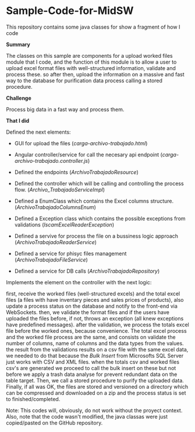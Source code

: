 # Sample-Code-for-MidSW
This repository contains some java classes for show a fragment of how I code

**Summary**

The classes on this sample are components for a upload worked files module that I code, and the function of this module
is to allow a user to upload excel format files with well-structured information, validate and process these. so after then, upload
the information on a massive and fast way to the database for purification data process calling a stored procedure.

**Challenge**

Process big data in a fast way and process them.

**That I did**

Defined the next elements:

* GUI for upload the files (_carga-archivo-trabajado.html_)
* Angular controller/service for call the necesary api endpoint (_carga-archivo-trabajado.controller.js_)

* Defined the endpoints (_ArchivoTrabajadoResource_)
* Defined the controller which will be calling and controlling the process flow. (_Archivo_TrabajadoServiceImpl_) 
* Defined a EnumClass which contains the Excel columns structure. (_ArchivoTrabajadoColumnsEnum_)
* Defined a Exception class which contains the possible exceptions from validations (_IscamExcelReaderException_)
* Defined a servive for process the file on a bussiness logic approach (_ArchivoTrabajadoReaderService_)
* Defined a service for phisyc files management (_ArchivoTrabajadoFileService_)
* Defined a service for DB calls (_ArchivoTrabajadoRepository_)

Implements the element on the controller with the next logic:

first, receive the worked files (well-structured excels) and the total excel files (a files with have inventary pieces and sales prices of products), also update a process status on the database and notify to the front-end via WebSockets.
then, we validate the format files and if the users have uploaded the files before, if not, throws an exception (all knew exceptions have predefined messages).
after the validation, we process the totals excel file before the worked ones, because convenience.
The total excel process and the worked file process are the same, and consists on validate the number of columns, name of columns and the data types from the values.
the result from the validations results on a csv file with the same excel data, we needed to do that because the _Bulk Insert_ from Microsofts SQL Server 
just works with CSV and XML files.
when the totals csv and worked files csv's are generated we proceed to call the bulk insert on these but not before we apply a trash data analyse 
for prevent redundant data on the table target.
Then, we call a stored procedure to purify the uploaded data.
Finally, if all was OK, the files are stored and versioned on a directory which can be compressed and downloaded on a zip and the process status is set to finished/completed.

Note:
This codes will, obviously, do not work without the proyect context.
Also, note that the code wasn't modified, the java classas were just copied/pasted on the GitHub repository.
 
